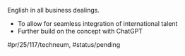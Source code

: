 ---
---

English in all business dealings. 

- To allow for seamless integration of international talent
- Further build on the concept with ChatGPT 

#pr/25/117/techneum, #status/pending